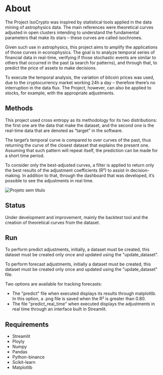 # About

The Project IsoCrypto was inspired by statistical tools applied in the data mining of astrophysics data. The main references were theoretical curves adjusted in open clusters intending to understand the fundamental parameters that make its stars – these curves are called isochrones.

Given such use in astrophysics, this project aims to amplify the applications of those curves in econophysics. The goal is to analyze temporal series of financial data in real-time, verifying if those stochastic events are similar to others that occurred in the past (a search for patterns), and through that, to predict the price of assets to make decisions.

To execute the temporal analysis, the variation of bitcoin prices was used, due to the cryptocurrency market working 24h a day – therefore there’s no interruption in the data flux. The Project, however, can also be applied to stocks, for example, with the appropriate adjustments.

## **Methods**

This project used cross entropy as its methodology for its two distributions: the first one are the data that make the dataset, and the second one is the real-time data that are denoted as “target” in the software.

The target’s temporal curve is compared to over curves of the past, thus returning the curve of the closest dataset that explains the present one. Assuming that such pattern will repeat itself, the prediction can be made for a short time period.

To consider only the best-adjusted curves, a filter is applied to return only the best results of the adjustment coefficients (R²) to assist in decision-making. In addition to that, through the dashboard that was developed, it’s possible to see the adjustments in real time.

![Projeto sem título](https://user-images.githubusercontent.com/70342250/194788284-2a4a7232-ac86-40ac-9b1a-d25ba3853b53.gif)

## Status

Under development and improvement, mainly the backtest tool and the creation of theoretical curves from the dataset.

## Run

To perform predict adjustments, initially, a dataset must be created, this dataset must be created only once and updated using the "update_dataset".

To perform forecast adjustments, initially a dataset must be created, this dataset must be created only once and updated using the "update_dataset" file.

Two options are available for tracking forecasts:

- The "predict" file when executed displays its results through matplotlib. In this option, a .png file is saved when the R² is greater than 0.80.
- The file "predict_real_time" when executed displays the adjustments in real time through an interface built in Streamlit.

## Requirements

- Streamlit
- Ployly
- Numpy
- Pandas
- Python-binance
- Scikit-learn
- Matplotlib

